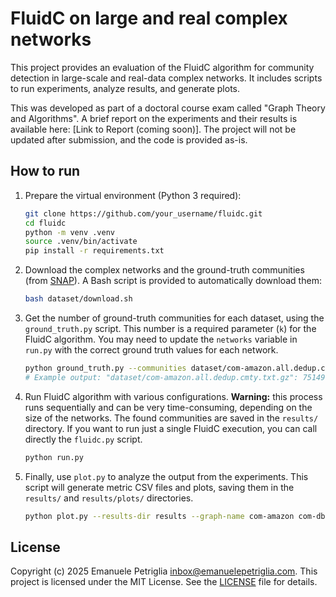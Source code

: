 # FluidC on large and real complex networks

This project provides an evaluation of the FluidC algorithm for community detection in large-scale and real-data complex networks. It includes scripts to run experiments, analyze results, and generate plots.

This was developed as part of a doctoral course exam called "Graph Theory and Algorithms". A brief report on the experiments and their results is available here: [Link to Report (coming soon)]. The project will not be updated after submission, and the code is provided as-is.

## How to run

1. Prepare the virtual environment (Python 3 required):

    ```bash
    git clone https://github.com/your_username/fluidc.git
    cd fluidc
    python -m venv .venv
    source .venv/bin/activate
    pip install -r requirements.txt
    ```

2. Download the complex networks and the ground-truth communities (from [SNAP](https://snap.stanford.edu/data/index.html)). A Bash script is provided to automatically download them:

    ```bash
    bash dataset/download.sh
    ```

3. Get the number of ground-truth communities for each dataset, using the `ground_truth.py` script. This number is a required parameter (`k`) for the FluidC algorithm. You may need to update the `networks` variable in `run.py` with the correct ground truth values for each network. 

    ```bash
    python ground_truth.py --communities dataset/com-amazon.all.dedup.cmty.txt.gz
    # Example output: "dataset/com-amazon.all.dedup.cmty.txt.gz": 75149
    ```

4. Run FluidC algorithm with various configurations. **Warning:** this process runs sequentially and can be very time-consuming, depending on the size of the networks. The found communities are saved in the `results/` directory. If you want to run just a single FluidC execution, you can call directly the `fluidc.py` script.

    ```bash
    python run.py
    ```

5. Finally, use `plot.py` to analyze the output from the experiments. This script will generate metric CSV files and plots, saving them in the `results/` and `results/plots/` directories.

    ```bash
    python plot.py --results-dir results --graph-name com-amazon com-dblp com-youtube
    ```

## License

Copyright (c) 2025 Emanuele Petriglia <inbox@emanuelepetriglia.com>. This project is licensed under the MIT License. See the [LICENSE](LICENSE) file for details.
